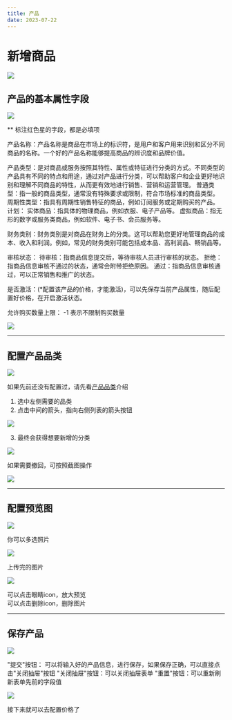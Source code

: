 ```yaml
---
title: 产品
date: 2023-07-22
---
```



# 新增商品

![](images/product_create.png)


## 产品的基本属性字段

![](images/product_create_form.png)

** 标注红色星的字段，都是必填项

产品名称：产品名称是商品在市场上的标识符，是用户和客户用来识别和区分不同商品的名称。一个好的产品名称能够提高商品的辨识度和品牌价值。

产品类型：是对商品或服务按照其特性、属性或特征进行分类的方式。不同类型的产品具有不同的特点和用途，通过对产品进行分类，可以帮助客户和企业更好地识别和理解不同商品的特性，从而更有效地进行销售、营销和运营管理。
    普通类型：指一般的商品类型，通常没有特殊要求或限制，符合市场标准的商品类型。
    周期性类型：指具有周期性销售特征的商品，例如订阅服务或定期购买的产品。
计划：
    实体商品：指具体的物理商品，例如衣服、电子产品等。
    虚拟商品：指无形的数字或服务类商品，例如软件、电子书、会员服务等。

财务类别：财务类别是对商品在财务上的分类。这可以帮助您更好地管理商品的成本、收入和利润。例如，常见的财务类别可能包括成本品、高利润品、畅销品等。

审核状态：
    待审核：指商品信息提交后，等待审核人员进行审核的状态。
    拒绝：指商品信息审核不通过的状态，通常会附带拒绝原因。
    通过：指商品信息审核通过，可以正常销售和推广的状态。

是否激活：(*配置该产品的价格，才能激活)，可以先保存当前产品属性，随后配置好价格，在开启激活状态。

允许购买数量上限： -1 表示不限制购买数量

![](images/product_create_form_1.png)


---

## 配置产品品类

![](images/product_create_category.png)

如果先前还没有配置过，请先看[产品品类](../product-category/index.md)介绍

1. 选中左侧需要的品类
2. 点击中间的箭头，指向右侧列表的箭头按钮  

![](images/product_create_category_1.png)

3. 最终会获得想要新增的分类

![](images/product_create_category_2.png)

如果需要撤回，可按照截图操作  

![](images/product_create_category_3.png)


---

## 配置预览图

![](images/product_create_cover.png)

你可以多选照片

![](images/product_create_cover_1.png)

上传完的图片

![](images/product_create_cover_2.png)

可以点击眼睛icon，放大预览  
可以点击删除icon，删除图片

---

## 保存产品


![](images/product_create_submit.png)

"提交"按钮： 可以将输入好的产品信息，进行保存，如果保存正确，可以直接点击"关闭抽屉"按钮
"关闭抽屉"按钮：可以关闭抽屉表单
"重置"按钮：可以重新刷新表单先前的字段值


![](images/product_create_finish.png)

接下来就可以去配置价格了